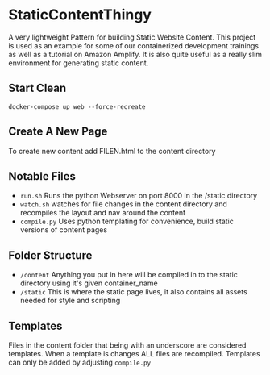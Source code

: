 # StaticContentThingy
A very lightweight Pattern for building Static Website Content. This project is used as an example for some of our containerized development trainings as well as a
tutorial on Amazon Amplify. It is also quite useful as a really slim environment for generating static content.

## Start Clean
`docker-compose up web --force-recreate`

## Create A New Page
To create new content add FILEN.html to the content directory

## Notable Files
* `run.sh`  Runs the python Webserver on port 8000 in the /static directory
* `watch.sh` watches for file changes in the content directory and recompiles the layout and nav around the content
* `compile.py`  Uses python templating for convenience, build static versions of content pages

## Folder Structure
* `/content` Anything you put in here will be compiled in to the static directory using it's given container_name
* `/static` This is where the static page lives, it also contains all assets needed for style and scripting

## Templates
Files in the content folder that being with an underscore are considered templates. When a template is changes ALL files are recompiled. Templates can only be
added by adjusting `compile.py`

